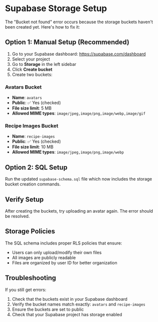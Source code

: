 # Supabase Storage Setup

The "Bucket not found" error occurs because the storage buckets haven't been created yet. Here's how to fix it:

## Option 1: Manual Setup (Recommended)

1. Go to your Supabase dashboard: https://supabase.com/dashboard
2. Select your project
3. Go to **Storage** in the left sidebar
4. Click **Create bucket**
5. Create two buckets:

### Avatars Bucket
- **Name**: `avatars`
- **Public**: ✅ Yes (checked)
- **File size limit**: 5 MB
- **Allowed MIME types**: `image/jpeg,image/png,image/webp,image/gif`

### Recipe Images Bucket  
- **Name**: `recipe-images`
- **Public**: ✅ Yes (checked)
- **File size limit**: 10 MB
- **Allowed MIME types**: `image/jpeg,image/png,image/webp`

## Option 2: SQL Setup

Run the updated `supabase-schema.sql` file which now includes the storage bucket creation commands.

## Verify Setup

After creating the buckets, try uploading an avatar again. The error should be resolved.

## Storage Policies

The SQL schema includes proper RLS policies that ensure:
- Users can only upload/modify their own files
- All images are publicly readable
- Files are organized by user ID for better organization

## Troubleshooting

If you still get errors:
1. Check that the buckets exist in your Supabase dashboard
2. Verify the bucket names match exactly: `avatars` and `recipe-images`
3. Ensure the buckets are set to public
4. Check that your Supabase project has storage enabled